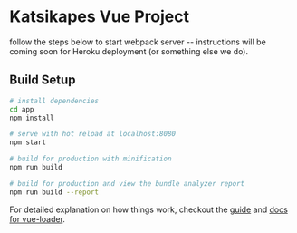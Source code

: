 # Katsikapes Vue Project
follow the steps below to start webpack server -- instructions will be coming soon for Heroku deployment (or something else we do).

## Build Setup

``` bash
# install dependencies
cd app
npm install

# serve with hot reload at localhost:8080
npm start

# build for production with minification
npm run build

# build for production and view the bundle analyzer report
npm run build --report
```

For detailed explanation on how things work, checkout the [guide](http://vuejs-templates.github.io/webpack/) and [docs for vue-loader](http://vuejs.github.io/vue-loader).
